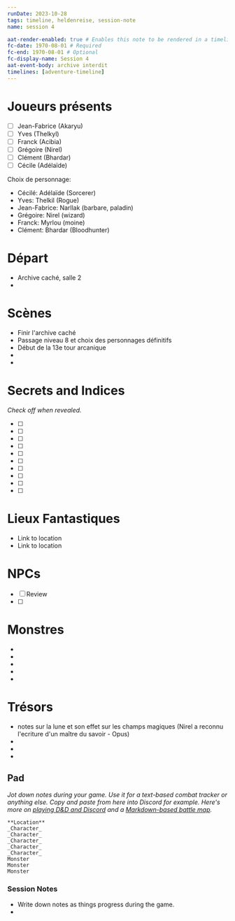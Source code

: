 ```yaml
---
runDate: 2023-10-28
tags: timeline, heldenreise, session-note
name: session 4

aat-render-enabled: true # Enables this note to be rendered in a timeline
fc-date: 1970-08-01 # Required
fc-end: 1970-08-01 # Optional
fc-display-name: Session 4
aat-event-body: archive interdit
timelines: [adventure-timeline]
---
```



# Joueurs présents

- [ ]  Jean-Fabrice (Akaryu)
- [ ] Yves (Thelkyl)
- [ ] Franck (Acibia)
- [ ] Grégoire (Nirel)
- [ ] Clément (Bhardar)
- [ ] Cécile (Adélaïde)

Choix de personnage:
- Cécilé: Adélaïde (Sorcerer)
- Yves: Thelkil (Rogue)
- Jean-Fabrice: Narllak (barbare, paladin)
- Grégoire: Nirel (wizard)
- Franck: Myrlou (moine)
- Clément: Bhardar (Bloodhunter)


# Départ 
- Archive caché, salle 2
- 


# Scènes

- Finir l'archive caché
- Passage niveau 8 et choix des personnages définitifs
- Début de la 13e tour arcanique
- 
- 

# Secrets and Indices

*Check off when revealed.*

- [ ]  
- [ ]  
- [ ]  
- [ ]  
- [ ]  
- [ ]  
- [ ]  
- [ ]  
- [ ]  
- [ ]  

# Lieux Fantastiques


- Link to location
- Link to location

# NPCs

- [ ]  Review
- [ ] 

# Monstres


- 
- 
- 
- 
- 

# Trésors

- notes sur la lune et son effet sur les champs magiques (Nirel a reconnu l'ecriture d'un maître du savoir - Opus)
- 
- 
- 

## Pad

*Jot down notes during your game. Use it for a text-based combat tracker or anything else. Copy and paste from here into Discord for example. Here's more on [playing D&D and Discord](https://slyflourish.com/playing_dnd_over_discord.html) and a [Markdown-based battle map](https://slyflourish.com/text-based_battle_maps.html).*

```
**Location**
_Character_
_Character_
_Character_
_Character_
_Character_
Monster
Monster
Monster
```

### Session Notes

- Write down notes as things progress during the game.
- 